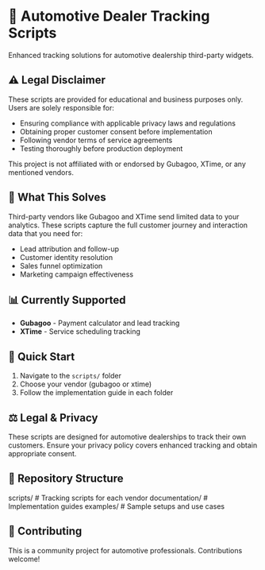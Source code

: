# 🚗 Automotive Dealer Tracking Scripts

Enhanced tracking solutions for automotive dealership third-party widgets.

## ⚠️ Legal Disclaimer

These scripts are provided for educational and business purposes only. Users are solely responsible for:
- Ensuring compliance with applicable privacy laws and regulations
- Obtaining proper customer consent before implementation
- Following vendor terms of service agreements
- Testing thoroughly before production deployment

This project is not affiliated with or endorsed by Gubagoo, XTime, or any mentioned vendors.

## 🎯 What This Solves

Third-party vendors like Gubagoo and XTime send limited data to your analytics. These scripts capture the full customer journey and interaction data that you need for:

- Lead attribution and follow-up
- Customer identity resolution  
- Sales funnel optimization
- Marketing campaign effectiveness

## 📊 Currently Supported

- **Gubagoo** - Payment calculator and lead tracking
- **XTime** - Service scheduling tracking

## 🚀 Quick Start

1. Navigate to the `scripts/` folder
2. Choose your vendor (gubagoo or xtime)
3. Follow the implementation guide in each folder

## ⚖️ Legal & Privacy

These scripts are designed for automotive dealerships to track their own customers. Ensure your privacy policy covers enhanced tracking and obtain appropriate consent.

## 📁 Repository Structure
scripts/           # Tracking scripts for each vendor
documentation/     # Implementation guides
examples/          # Sample setups and use cases

## 🤝 Contributing

This is a community project for automotive professionals. Contributions welcome!